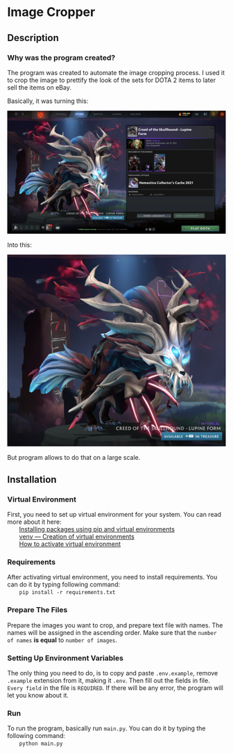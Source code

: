 # Image Cropper
## Description
### Why was the program created?
The program was created to automate the image cropping process. I used it to crop the image to prettify the look of the sets for DOTA 2 items to later sell the items on eBay.

Basically, it was turning this:

![Image Before Cropping](img/Initial_image.png)

Into this:

![Image After Cropping](img/Final_Image.png)

But program allows to do that on a large scale.

## Installation
### Virtual Environment
First, you need to set up virtual environment for your system.
You can read more about it here:  
&nbsp;&nbsp;&nbsp;&nbsp;&nbsp;&nbsp;&nbsp;[Installing packages using pip and virtual environments](https://docs.python.org/3/library/venv.html)  
&nbsp;&nbsp;&nbsp;&nbsp;&nbsp;&nbsp;&nbsp;[venv — Creation of virtual environments](https://docs.python.org/3/library/venv.html)  
&nbsp;&nbsp;&nbsp;&nbsp;&nbsp;&nbsp;&nbsp;[How to activate virtual environment](https://docs.python.org/3/tutorial/venv.html)  

### Requirements
After activating virtual environment, you need to install requirements.
You can do it by typing following command:  
&nbsp;&nbsp;&nbsp;&nbsp;&nbsp;&nbsp;&nbsp;`pip install -r requirements.txt`

### Prepare The Files
Prepare the images you want to crop, and prepare text file with names. The names will be assigned in the ascending order. Make sure that the `number of names` **is equal** to `number of images`.

### Setting Up Environment Variables
The only thing you need to do, is to copy and paste `.env.example`, remove `.example` extension from it, making it `.env`.
Then fill out the fields in file.
`Every field` in the file is `REQUIRED`.
If there will be any error, the program will let you know about it.

### Run
To run the program, basically run `main.py`.
You can do it by typing the following command:  
&nbsp;&nbsp;&nbsp;&nbsp;&nbsp;&nbsp;&nbsp;`python main.py`
